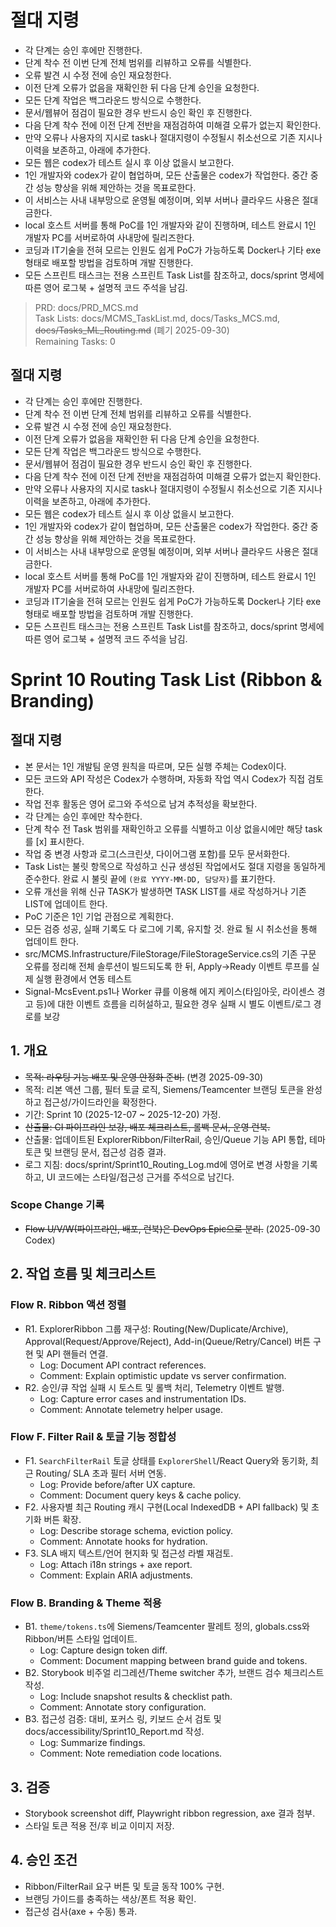 # 절대 지령
- 각 단계는 승인 후에만 진행한다.
- 단계 착수 전 이번 단계 전체 범위를 리뷰하고 오류를 식별한다.
- 오류 발견 시 수정 전에 승인 재요청한다.
- 이전 단계 오류가 없음을 재확인한 뒤 다음 단계 승인을 요청한다.
- 모든 단계 작업은 백그라운드 방식으로 수행한다.
- 문서/웹뷰어 점검이 필요한 경우 반드시 승인 확인 후 진행한다.
- 다음 단계 착수 전에 이전 단계 전반을 재점검하여 미해결 오류가 없는지 확인한다.
- 만약 오류나 사용자의 지시로 task나 절대지령이 수정될시 취소선으로 기존 지시나 이력을 보존하고, 아래에 추가한다.
- 모든 웹은 codex가 테스트 실시 후 이상 없을시 보고한다.
- 1인 개발자와 codex가 같이 협업하며, 모든 산출물은 codex가 작업한다. 중간 중간 성능 향상을 위해 제안하는 것을 목표로한다.
- 이 서비스는 사내 내부망으로 운영될 예정이며, 외부 서버나 클라우드 사용은 절대 금한다.
- local 호스트 서버를 통해 PoC를 1인 개발자와 같이 진행하며, 테스트 완료시 1인 개발자 PC를 서버로하여 사내망에 릴리즈한다.
- 코딩과 IT기술을 전혀 모르는 인원도 쉽게 PoC가 가능하도록 Docker나 기타 exe 형태로 배포할 방법을 검토하며 개발 진행한다.
- 모든 스프린트 태스크는 전용 스프린트 Task List를 참조하고, docs/sprint 명세에 따른 영어 로그북 + 설명적 코드 주석을 남김.

> PRD: docs/PRD_MCS.md  
> Task Lists: docs/MCMS_TaskList.md, docs/Tasks_MCS.md, ~~docs/Tasks_ML_Routing.md~~ (폐기 2025-09-30)  
> Remaining Tasks: 0

## 절대 지령
- 각 단계는 승인 후에만 진행한다.
- 단계 착수 전 이번 단계 전체 범위를 리뷰하고 오류를 식별한다.
- 오류 발견 시 수정 전에 승인 재요청한다.
- 이전 단계 오류가 없음을 재확인한 뒤 다음 단계 승인을 요청한다.
- 모든 단계 작업은 백그라운드 방식으로 수행한다.
- 문서/웹뷰어 점검이 필요한 경우 반드시 승인 확인 후 진행한다.
- 다음 단계 착수 전에 이전 단계 전반을 재점검하여 미해결 오류가 없는지 확인한다.
- 만약 오류나 사용자의 지시로 task나 절대지령이 수정될시 취소선으로 기존 지시나 이력을 보존하고, 아래에 추가한다.
- 모든 웹은 codex가 테스트 실시 후 이상 없을시 보고한다.
- 1인 개발자와 codex가 같이 협업하며, 모든 산출물은 codex가 작업한다. 중간 중간 성능 향상을 위해 제안하는 것을 목표로한다.
- 이 서비스는 사내 내부망으로 운영될 예정이며, 외부 서버나 클라우드 사용은 절대 금한다.
- local 호스트 서버를 통해 PoC를 1인 개발자와 같이 진행하며, 테스트 완료시 1인 개발자 PC를 서버로하여 사내망에 릴리즈한다.
- 코딩과 IT기술을 전혀 모르는 인원도 쉽게 PoC가 가능하도록 Docker나 기타 exe 형태로 배포할 방법을 검토하며 개발 진행한다.
- 모든 스프린트 태스크는 전용 스프린트 Task List를 참조하고, docs/sprint 명세에 따른 영어 로그북 + 설명적 코드 주석을 남김.
# Sprint 10 Routing Task List (Ribbon & Branding)

## 절대 지령
- 본 문서는 1인 개발팀 운영 원칙을 따르며, 모든 실행 주체는 Codex이다.
- 모든 코드와 API 작성은 Codex가 수행하며, 자동화 작업 역시 Codex가 직접 검토한다.
- 작업 전후 활동은 영어 로그와 주석으로 남겨 추적성을 확보한다.
- 각 단계는 승인 후에만 착수한다.
- 단계 착수 전 Task 범위를 재확인하고 오류를 식별하고 이상 없을시에만 해당 task를 [x] 표시한다.
- 작업 중 변경 사항과 로그(스크린샷, 다이어그램 포함)를 모두 문서화한다.
- Task List는 불릿 항목으로 작성하고 신규 생성된 작업에서도 절대 지령을 동일하게 준수한다. 완료 시 불릿 끝에 `(완료 YYYY-MM-DD, 담당자)`를 표기한다.
- 오류 개선을 위해 신규 TASK가 발생하면 TASK LIST를 새로 작성하거나 기존 LIST에 업데이트 한다.
- PoC 기준은 1인 기업 관점으로 계획한다.
- 모든 검증 성공, 실패 기록도 다 로그에 기록, 유지할 것. 완료 될 시 취소선을 통해 업데이트 한다.
- src/MCMS.Infrastructure/FileStorage/FileStorageService.cs의 기존 구문 오류를 정리해 전체 솔루션이 빌드되도록 한 뒤, Apply→Ready 이벤트 루프를 실제 실행 환경에서 연동 테스트
- Signal-McsEvent.ps1나 Worker 큐를 이용해 에지 케이스(타임아웃, 라이센스 경고 등)에 대한 이벤트 흐름을 리허설하고, 필요한 경우 실패 시 별도 이벤트/로그 경로를 보강

## 1. 개요
- ~~목적: 라우팅 기능 배포 및 운영 안정화 준비.~~ (변경 2025-09-30)
- 목적: 리본 액션 그룹, 필터 토글 로직, Siemens/Teamcenter 브랜딩 토큰을 완성하고 접근성/가이드라인을 확정한다.
- 기간: Sprint 10 (2025-12-07 ~ 2025-12-20) 가정.
- ~~산출물: CI 파이프라인 보강, 배포 체크리스트, 롤백 문서, 운영 런북.~~
- 산출물: 업데이트된 ExplorerRibbon/FilterRail, 승인/Queue 기능 API 통합, 테마 토큰 및 브랜딩 문서, 접근성 검증 결과.
- 로그 지침: docs/sprint/Sprint10_Routing_Log.md에 영어로 변경 사항을 기록하고, UI 코드에는 스타일/접근성 근거를 주석으로 남긴다.

### Scope Change 기록
- ~~Flow U/V/W(파이프라인, 배포, 런북)은 DevOps Epic으로 분리.~~ (2025-09-30 Codex)

## 2. 작업 흐름 및 체크리스트
### Flow R. Ribbon 액션 정렬
- R1. ExplorerRibbon 그룹 재구성: Routing(New/Duplicate/Archive), Approval(Request/Approve/Reject), Add-in(Queue/Retry/Cancel) 버튼 구현 및 API 핸들러 연결.
  - Log: Document API contract references.
  - Comment: Explain optimistic update vs server confirmation.
- R2. 승인/큐 작업 실패 시 토스트 및 롤백 처리, Telemetry 이벤트 발행.
  - Log: Capture error cases and instrumentation IDs.
  - Comment: Annotate telemetry helper usage.

### Flow F. Filter Rail & 토글 기능 정합성
- F1. `SearchFilterRail` 토글 상태를 `ExplorerShell`/React Query와 동기화, 최근 Routing/ SLA 초과 필터 서버 연동.
  - Log: Provide before/after UX capture.
  - Comment: Document query keys & cache policy.
- F2. 사용자별 최근 Routing 캐시 구현(Local IndexedDB + API fallback) 및 초기화 버튼 확장.
  - Log: Describe storage schema, eviction policy.
  - Comment: Annotate hooks for hydration.
- F3. SLA 배지 텍스트/언어 현지화 및 접근성 라벨 재검토.
  - Log: Attach i18n strings + axe report.
  - Comment: Explain ARIA adjustments.

### Flow B. Branding & Theme 적용
- B1. `theme/tokens.ts`에 Siemens/Teamcenter 팔레트 정의, globals.css와 Ribbon/버튼 스타일 업데이트.
  - Log: Capture design token diff.
  - Comment: Document mapping between brand guide and tokens.
- B2. Storybook 비주얼 리그레션/Theme switcher 추가, 브랜드 검수 체크리스트 작성.
  - Log: Include snapshot results & checklist path.
  - Comment: Annotate story configuration.
- B3. 접근성 검증: 대비, 포커스 링, 키보드 순서 검토 및 docs/accessibility/Sprint10_Report.md 작성.
  - Log: Summarize findings.
  - Comment: Note remediation code locations.

## 3. 검증
- Storybook screenshot diff, Playwright ribbon regression, axe 결과 첨부.
- 스타일 토큰 적용 전/후 비교 이미지 저장.

## 4. 승인 조건
- Ribbon/FilterRail 요구 버튼 및 토글 동작 100% 구현.
- 브랜딩 가이드를 충족하는 색상/폰트 적용 확인.
- 접근성 검사(axe + 수동) 통과.
